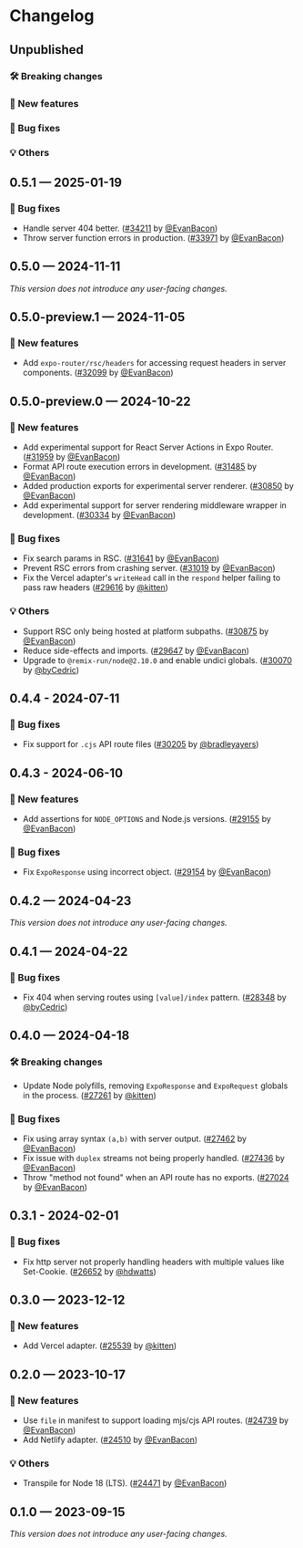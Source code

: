 # Changelog

## Unpublished

### 🛠 Breaking changes

### 🎉 New features

### 🐛 Bug fixes

### 💡 Others

## 0.5.1 — 2025-01-19

### 🐛 Bug fixes

- Handle server 404 better. ([#34211](https://github.com/expo/expo/pull/34211) by [@EvanBacon](https://github.com/EvanBacon))
- Throw server function errors in production. ([#33971](https://github.com/expo/expo/pull/33971) by [@EvanBacon](https://github.com/EvanBacon))

## 0.5.0 — 2024-11-11

_This version does not introduce any user-facing changes._

## 0.5.0-preview.1 — 2024-11-05

### 🎉 New features

- Add `expo-router/rsc/headers` for accessing request headers in server components. ([#32099](https://github.com/expo/expo/pull/32099) by [@EvanBacon](https://github.com/EvanBacon))

## 0.5.0-preview.0 — 2024-10-22

### 🎉 New features

- Add experimental support for React Server Actions in Expo Router. ([#31959](https://github.com/expo/expo/pull/31959) by [@EvanBacon](https://github.com/EvanBacon))
- Format API route execution errors in development. ([#31485](https://github.com/expo/expo/pull/31485) by [@EvanBacon](https://github.com/EvanBacon))
- Added production exports for experimental server renderer. ([#30850](https://github.com/expo/expo/pull/30850) by [@EvanBacon](https://github.com/EvanBacon))
- Add experimental support for server rendering middleware wrapper in development. ([#30334](https://github.com/expo/expo/pull/30334) by [@EvanBacon](https://github.com/EvanBacon))

### 🐛 Bug fixes

- Fix search params in RSC. ([#31641](https://github.com/expo/expo/pull/31641) by [@EvanBacon](https://github.com/EvanBacon))
- Prevent RSC errors from crashing server. ([#31019](https://github.com/expo/expo/pull/31019) by [@EvanBacon](https://github.com/EvanBacon))
- Fix the Vercel adapter's `writeHead` call in the `respond` helper failing to pass raw headers ([#29616](https://github.com/expo/expo/pull/29616) by [@kitten](https://github.com/kitten))

### 💡 Others

- Support RSC only being hosted at platform subpaths. ([#30875](https://github.com/expo/expo/pull/30875) by [@EvanBacon](https://github.com/EvanBacon))
- Reduce side-effects and imports. ([#29647](https://github.com/expo/expo/pull/29647) by [@EvanBacon](https://github.com/EvanBacon))
- Upgrade to `@remix-run/node@2.10.0` and enable undici globals. ([#30070](https://github.com/expo/expo/pull/30070) by [@byCedric](https://github.com/byCedric))

## 0.4.4 - 2024-07-11

### 🐛 Bug fixes

- Fix support for `.cjs` API route files ([#30205](https://github.com/expo/expo/pull/30205) by [@bradleyayers](https://github.com/bradleyayers))

## 0.4.3 - 2024-06-10

### 🎉 New features

- Add assertions for `NODE_OPTIONS` and Node.js versions. ([#29155](https://github.com/expo/expo/pull/29155) by [@EvanBacon](https://github.com/EvanBacon))

### 🐛 Bug fixes

- Fix `ExpoResponse` using incorrect object. ([#29154](https://github.com/expo/expo/pull/29154) by [@EvanBacon](https://github.com/EvanBacon))

## 0.4.2 — 2024-04-23

_This version does not introduce any user-facing changes._

## 0.4.1 — 2024-04-22

### 🐛 Bug fixes

- Fix 404 when serving routes using `[value]/index` pattern. ([#28348](https://github.com/expo/expo/pull/28348) by [@byCedric](https://github.com/byCedric))

## 0.4.0 — 2024-04-18

### 🛠 Breaking changes

- Update Node polyfills, removing `ExpoResponse` and `ExpoRequest` globals in the process. ([#27261](https://github.com/expo/expo/pull/27261) by [@kitten](https://github.com/kitten))

### 🐛 Bug fixes

- Fix using array syntax `(a,b)` with server output. ([#27462](https://github.com/expo/expo/pull/27462) by [@EvanBacon](https://github.com/EvanBacon))
- Fix issue with `duplex` streams not being properly handled. ([#27436](https://github.com/expo/expo/pull/27436) by [@EvanBacon](https://github.com/EvanBacon))
- Throw "method not found" when an API route has no exports. ([#27024](https://github.com/expo/expo/pull/27024) by [@EvanBacon](https://github.com/EvanBacon))

## 0.3.1 - 2024-02-01

### 🐛 Bug fixes

- Fix http server not properly handling headers with multiple values like Set-Cookie. ([#26652](https://github.com/expo/expo/pull/26652) by [@hdwatts](https://github.com/hdwatts))

## 0.3.0 — 2023-12-12

### 🎉 New features

- Add Vercel adapter. ([#25539](https://github.com/expo/expo/pull/25539) by [@kitten](https://github.com/kitten))

## 0.2.0 — 2023-10-17

### 🎉 New features

- Use `file` in manifest to support loading mjs/cjs API routes. ([#24739](https://github.com/expo/expo/pull/24739) by [@EvanBacon](https://github.com/EvanBacon))
- Add Netlify adapter. ([#24510](https://github.com/expo/expo/pull/24510) by [@EvanBacon](https://github.com/EvanBacon))

### 💡 Others

- Transpile for Node 18 (LTS). ([#24471](https://github.com/expo/expo/pull/24471) by [@EvanBacon](https://github.com/EvanBacon))

## 0.1.0 — 2023-09-15

_This version does not introduce any user-facing changes._
